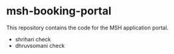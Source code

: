 # msh-booking-portal

This repository contains the code for the MSH application portal.


- shrihari check
- dhruvsomani check
